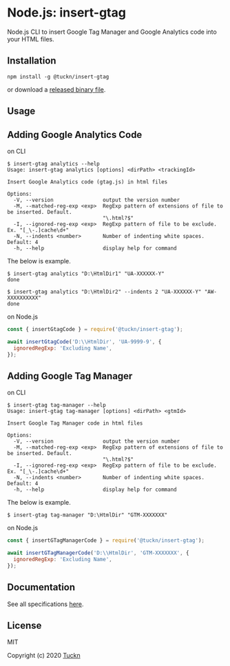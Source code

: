 # Node.js: insert-gtag

Node.js CLI to insert Google Tag Manager and Google Analytics code into your HTML files.

## Installation

```console
npm install -g @tuckn/insert-gtag
```

or download a [released binary file](https://github.com/tuckn/node-insert-gtag/releases).

## Usage

## Adding Google Analytics Code

on CLI

```console
$ insert-gtag analytics --help
Usage: insert-gtag analytics [options] <dirPath> <trackingId>

Insert Google Analytics code (gtag.js) in html files

Options:
  -V, --version                output the version number
  -M, --matched-reg-exp <exp>  RegExp pattern of extensions of file to be inserted. Default.
                               "\.html?$"
  -I, --ignored-reg-exp <exp>  RegExp pattern of file to be exclude. Ex. "[_\-.]cache\d+"
  -N, --indents <number>       Number of indenting white spaces. Default: 4
  -h, --help                   display help for command
```

The below is example.

```console
$ insert-gtag analytics "D:\HtmlDir1" "UA-XXXXXX-Y"
done

$ insert-gtag analytics "D:\HtmlDir2" --indents 2 "UA-XXXXXX-Y" "AW-XXXXXXXXXX"
done
```

on Node.js

```js
const { insertGtagCode } = require('@tuckn/insert-gtag');

await insertGtagCode('D:\\HtmlDir', 'UA-9999-9', {
  ignoredRegExp: 'Excluding Name',
});
```

## Adding Google Tag Manager

on CLI

```console
$ insert-gtag tag-manager --help
Usage: insert-gtag tag-manager [options] <dirPath> <gtmId>

Insert Google Tag Manager code in html files

Options:
  -V, --version                output the version number
  -M, --matched-reg-exp <exp>  RegExp pattern of extensions of file to be inserted. Default.
                               "\.html?$"
  -I, --ignored-reg-exp <exp>  RegExp pattern of file to be exclude. Ex. "[_\-.]cache\d+"
  -N, --indents <number>       Number of indenting white spaces. Default: 4
  -h, --help                   display help for command
```

The below is example.

```console
$ insert-gtag tag-manager "D:\HtmlDir" "GTM-XXXXXXX"
```

on Node.js

```js
const { insertGTagManagerCode } = require('@tuckn/insert-gtag');

await insertGTagManagerCode('D:\\HtmlDir', 'GTM-XXXXXXX', {
  ignoredRegExp: 'Excluding Name',
});
```

## Documentation

See all specifications [here](https://docs.tuckn.net/node-insert-gtag).

## License

MIT

Copyright (c) 2020 [Tuckn](https://github.com/tuckn)

